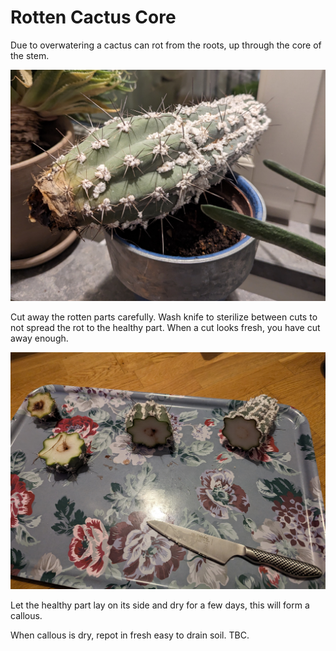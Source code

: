 # Rotten Cactus Core

Due to overwatering a cactus can rot from the roots, up through the core of the stem.

![Alt text](rotten.jpg)

Cut away the rotten parts carefully.
Wash knife to sterilize between cuts to not spread the rot to the healthy part.
When a cut looks fresh, you have cut away enough.

![Alt text](cactus-cuts.jpg)

Let the healthy part lay on its side and dry for a few days, this will form a callous.

When callous is dry, repot in fresh easy to drain soil. TBC.